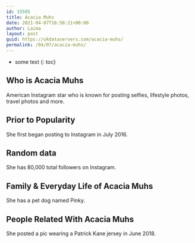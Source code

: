 ```yaml
---
id: 15505
title: Acacia Muhs
date: 2021-04-07T16:50:21+00:00
author: Laima
layout: post
guid: https://ukdataservers.com/acacia-muhs/
permalink: /04/07/acacia-muhs/
---
```


* some text
{: toc}


## Who is Acacia Muhs
                  
                  
                  
American Instagram star who is known for posting selfies, lifestyle photos, travel photos and more.
                  
              
            
              
            
                
                
                
## Prior to Popularity
                  
                  
                  
She first began posting to Instagram in July 2016.
                  
              
            
              
            
                
                
                
## Random data
                  
                  
                  
She has 80,000 total followers on Instagram.
                  
              
            
              
            
                
                
                
## Family & Everyday Life of Acacia Muhs
                  
                  
                  
She has a pet dog named Pinky.
                  
              
            
              
            
                
                
                
## People Related With Acacia Muhs
                  
                  
                  
She posted a pic wearing a Patrick Kane jersey in June 2018.
                  
              
            
              
            
                
              
            
              
              
            
            
              
            
          
          
          